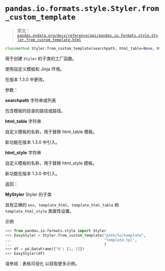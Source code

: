 # `pandas.io.formats.style.Styler.from_custom_template`

> 原文：[`pandas.pydata.org/docs/reference/api/pandas.io.formats.style.Styler.from_custom_template.html`](https://pandas.pydata.org/docs/reference/api/pandas.io.formats.style.Styler.from_custom_template.html)

```py
classmethod Styler.from_custom_template(searchpath, html_table=None, html_style=None)
```

用于创建 `Styler` 的子类的工厂函数。

使用自定义模板和 Jinja 环境。

在版本 1.3.0 中更改。

参数：

**searchpath** 字符串或列表

包含模板的目录的路径或路径。

**html_table** 字符串

自定义模板的名称，用于替换 html_table 模板。

新功能在版本 1.3.0 中引入。

**html_style** 字符串

自定义模板的名称，用于替换 html_style 模板。

新功能在版本 1.3.0 中引入。

返回：

**MyStyler** Styler 的子类

具有正确的 `env`、``template_html``、`template_html_table` 和 `template_html_style` 类属性设置。

示例

```py
>>> from pandas.io.formats.style import Styler
>>> EasyStyler = Styler.from_custom_template("path/to/template",
...                                          "template.tpl",
...                                          )  
>>> df = pd.DataFrame({"A": [1, 2]})
>>> EasyStyler(df) 
```

请参阅：表格可视化 以获取更多示例。
